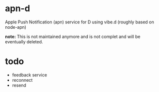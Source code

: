 apn-d
=====

Apple Push Notification (apn) service for D using vibe.d (roughly based on node-apn)

**note:** This is not maintained anymore and is not complet and will be eventually deleted.

todo
=====

- feedback service
- reconnect
- resend

